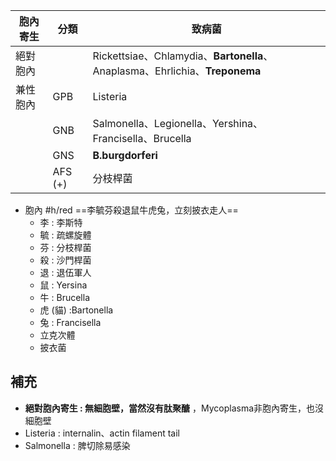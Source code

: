 | 胞內寄生 | 分類    | 致病菌                                                              |
|----------|---------|---------------------------------------------------------------------|
| 絕對胞內 |         | Rickettsiae、Chlamydia、**Bartonella**、Anaplasma、Ehrlichia、**Treponema** |
| 兼性胞內 | GPB     | Listeria                                                            |
|          | GNB     | Salmonella、Legionella、Yershina、Francisella、Brucella             |
|          | GNS     | **B.burgdorferi**                                                       |
|          | AFS (+) | 分枝桿菌                                                            |
- 胞內 #h/red ==李毓芬殺退鼠牛虎兔，立刻披衣走人==
	- 李 : 李斯特
	- 毓 : 疏螺旋體
	- 芬 : 分枝桿菌
	- 殺 : 沙門桿菌
	- 退 : 退伍軍人
	- 鼠 : Yersina
	- 牛 : Brucella
	- 虎 (貓) :Bartonella
	- 兔 : Francisella  
	- 立克次體  
	- 披衣菌
## 補充
- **絕對胞內寄生 : 無細胞壁，當然沒有肽聚醣** ，Mycoplasma非胞內寄生，也沒細胞壁
- Listeria : internalin、actin filament tail
- Salmonella : 脾切除易感染